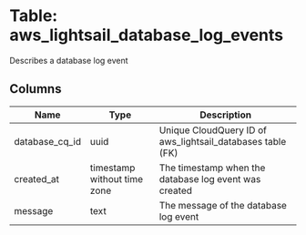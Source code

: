 
# Table: aws_lightsail_database_log_events
Describes a database log event
## Columns
| Name        | Type           | Description  |
| ------------- | ------------- | -----  |
|database_cq_id|uuid|Unique CloudQuery ID of aws_lightsail_databases table (FK)|
|created_at|timestamp without time zone|The timestamp when the database log event was created|
|message|text|The message of the database log event|
